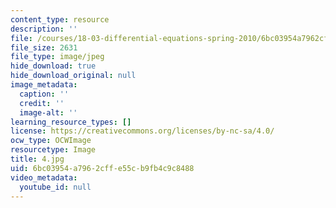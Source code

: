 ```yaml
---
content_type: resource
description: ''
file: /courses/18-03-differential-equations-spring-2010/6bc03954a7962cffe55cb9fb4c9c8488_4.jpg
file_size: 2631
file_type: image/jpeg
hide_download: true
hide_download_original: null
image_metadata:
  caption: ''
  credit: ''
  image-alt: ''
learning_resource_types: []
license: https://creativecommons.org/licenses/by-nc-sa/4.0/
ocw_type: OCWImage
resourcetype: Image
title: 4.jpg
uid: 6bc03954-a796-2cff-e55c-b9fb4c9c8488
video_metadata:
  youtube_id: null
---
```

